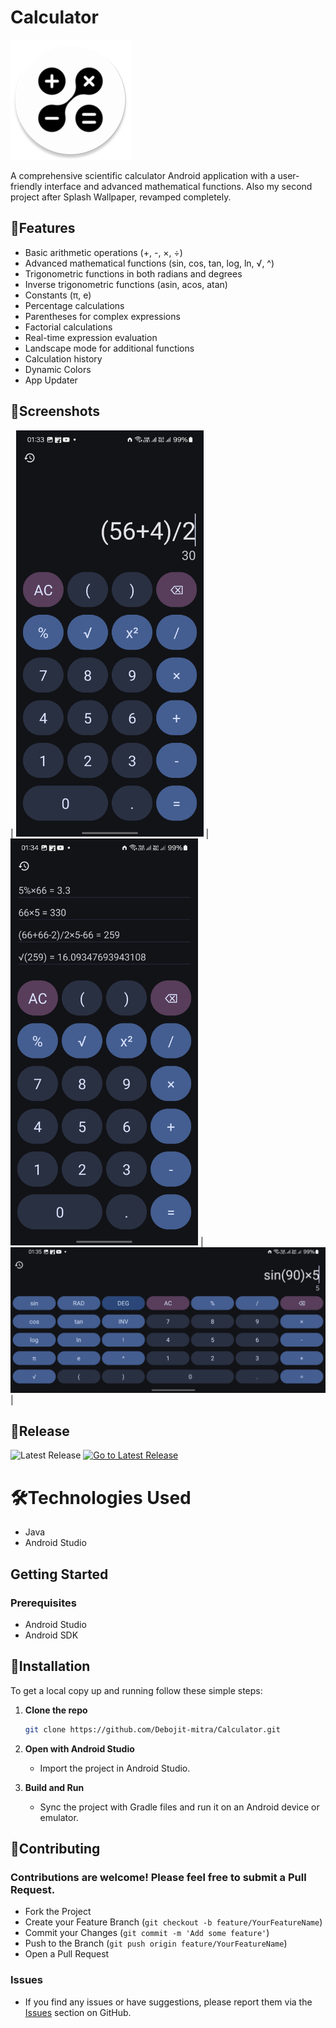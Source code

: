 # Calculator

![Calculator Logo](screenshots/logo.webp)

A comprehensive scientific calculator Android application with a user-friendly interface and advanced mathematical functions. Also my second project after Splash Wallpaper, revamped completely.

## 🌟Features

- Basic arithmetic operations (+, -, ×, ÷)
- Advanced mathematical functions (sin, cos, tan, log, ln, √, ^)
- Trigonometric functions in both radians and degrees
- Inverse trigonometric functions (asin, acos, atan)
- Constants (π, e)
- Percentage calculations
- Parentheses for complex expressions
- Factorial calculations
- Real-time expression evaluation
- Landscape mode for additional functions
- Calculation history
- Dynamic Colors
- App Updater

## 📱Screenshots

| <img src="screenshots/Screenshot-1.jpg" width="300" height="auto"> | <img src="screenshots/Screenshot-2.jpg" width="300" height="auto"> | <img src="screenshots/Screenshot-3.jpg" width="auto" height="auto"> |

## 🚀Release

![Latest Release](https://img.shields.io/github/v/release/Debojit-mitra/Calculator?social)
[![Go to Latest Release](https://img.shields.io/badge/Go%20to%20Latest%20Release-red)](https://github.com/Debojit-mitra/Calculator/releases/latest)

# 🛠️Technologies Used

- Java
- Android Studio

## Getting Started

### Prerequisites

- Android Studio
- Android SDK

## 🔧Installation

To get a local copy up and running follow these simple steps:

1. **Clone the repo**

   ```sh
   git clone https://github.com/Debojit-mitra/Calculator.git
   ```

2. **Open with Android Studio**
   - Import the project in Android Studio.
3. **Build and Run**
   - Sync the project with Gradle files and run it on an Android device or emulator.

## 🤝Contributing
### Contributions are welcome! Please feel free to submit a Pull Request.
- Fork the Project
- Create your Feature Branch (`git checkout -b feature/YourFeatureName`)
- Commit your Changes (`git commit -m 'Add some feature'`)
- Push to the Branch (`git push origin feature/YourFeatureName`)
- Open a Pull Request
### Issues
- If you find any issues or have suggestions, please report them via the [Issues](https://github.com/Debojit-mitra/Calculator/issues) section on GitHub.